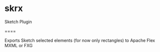 skrx
====

Sketch Plugin

====

Exports Sketch selected elements (for now only rectangles) to Apache Flex MXML or FXG

